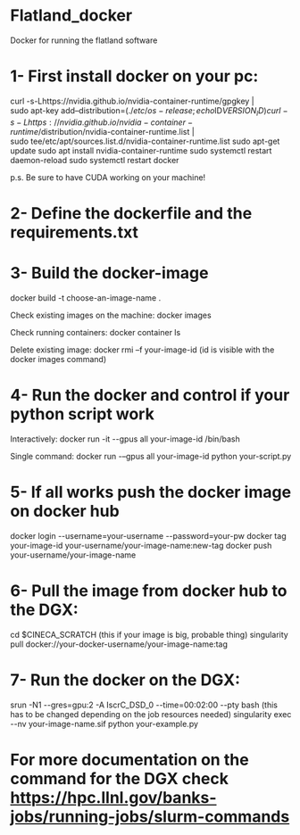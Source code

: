 # Flatland_docker
Docker for running the flatland software

# 1- First install docker on your pc:

curl -s-Lhttps://nvidia.github.io/nvidia-container-runtime/gpgkey | \
sudo apt-key add–distribution=$(./etc/os-release;echo$ID$VERSION_ID)
curl -s-Lhttps://nvidia.github.io/nvidia-container-runtime/$distribution/nvidia-container-runtime.list | \
sudo tee/etc/apt/sources.list.d/nvidia-container-runtime.list
sudo apt-get update
sudo apt install nvidia-container-runtime
sudo systemctl restart daemon-reload
sudo systemctl  restart docker

p.s. Be sure to have CUDA working on your machine!

# 2- Define the dockerfile and the requirements.txt

# 3- Build the docker-image

docker build -t choose-an-image-name .

Check existing images on the machine:
docker images

Check running containers:
docker container ls

Delete existing image:
docker rmi –f your-image-id (id is visible with the docker images command)

# 4- Run the docker and control if your python script work

Interactively:
docker run -it --gpus all your-image-id /bin/bash

Single command:
docker run -–gpus all your-image-id python your-script.py

# 5- If all works push the docker image on docker hub

docker login --username=your-username --password=your-pw 
docker tag your-image-id your-username/your-image-name:new-tag
docker push your-username/your-image-name

# 6- Pull the image from docker hub to the DGX:

cd $CINECA_SCRATCH  (this if your image is big, probable thing)
singularity pull docker://your-docker-username/your-image-name:tag

# 7- Run the docker on the DGX:
srun -N1 --gres=gpu:2 -A IscrC_DSD_0  --time=00:02:00 --pty bash (this has to be changed depending on the job resources needed)
singularity exec --nv your-image-name.sif python your-example.py

# For more documentation on the command for the DGX check https://hpc.llnl.gov/banks-jobs/running-jobs/slurm-commands



